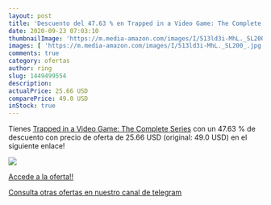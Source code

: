 ```yaml
---
layout: post
title: 'Descuento del 47.63 % en Trapped in a Video Game: The Complete Se'
date: 2020-09-23 07:03:10
thumbnailImage: 'https://m.media-amazon.com/images/I/513ld3i-MhL._SL200_.jpg'
images: [ 'https://m.media-amazon.com/images/I/513ld3i-MhL._SL200_.jpg' ]
comments: true
category: ofertas
author: ring
slug: 1449499554
description:
actualPrice: 25.66 USD
comparePrice: 49.0 USD
inStock: true
---
```


Tienes [Trapped in a Video Game: The Complete Series](https://www.amazon.com/dp/1449499554/?tag=redken08-20) con un 47.63 % de descuento con precio de oferta de 25.66 USD (original: 49.0 USD) en el siguiente enlace!

[![](https://m.media-amazon.com/images/I/513ld3i-MhL._SL200_.jpg)](https://www.amazon.com/dp/1449499554/?tag=redken08-20)

[Accede a la oferta!!](https://www.amazon.com/dp/1449499554/?tag=redken08-20)

[Consulta otras ofertas en nuestro canal de telegram](https://t.me/s/ofertas25)
